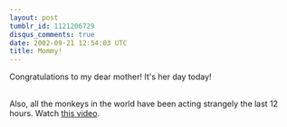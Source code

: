 ```yaml
---
layout: post
tumblr_id: 1121206729
disqus_comments: true
date: 2002-09-21 12:54:03 UTC
title: Mommy!
---
```


Congratulations to my dear mother! It's her day today!
<br/>

<br/>
Also, all the monkeys in the world have been acting strangely the last 12 hours. Watch <a href="http://homepages.nyu.edu/~jgg221/" target="_blank">this video</a>.
